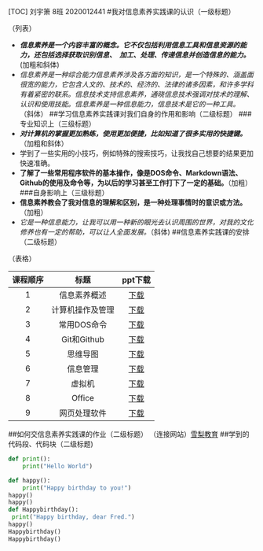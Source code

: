 [TOC]
刘宇箫 8班 2020012441
#我对信息素养实践课的认识（一级标题）

（列表）

- ***信息素养是一个内容丰富的概念。它不仅包括利用信息工具和信息资源的能力，还包括选择获取识别信息、 加工、处理、传递信息并创造信息的能力。***(加粗和斜体)
- *信息素养是一种综合能力信息素养涉及各方面的知识，是一个特殊的、涵盖面很宽的能力，它包含人文的、技术的、经济的、法律的诸多因素，和许多学科有着紧密的联系。信息技术支持信息素养，通晓信息技术强调对技术的理解、认识和使用技能。信息素养是一种信息能力，信息技术是它的一种工具。* （斜体）
##学习信息素养实践课对我们自身的作用和影响（二级标题）
###专业知识上（三级标题）
- ***对计算机的掌握更加熟练，使用更加便捷，比如知道了很多实用的快捷键。***（加粗和斜体）
- 学到了一些实用的小技巧，例如特殊的搜索技巧，让我找自己想要的结果更加快速准确。
- **了解了一些常用程序软件的基本操作，像是DOS命令、Markdown语法、Github的使用及命令等，为以后的学习甚至工作打下了一定的基础。**（加粗）
###自身影响上（三级标题）
- **信息素养教会了我对信息的理解和区别，是一种处理事情时的意识或方法。**（加粗）
- *它是一种信息能力，让我可以用一种新的眼光去认识周围的世界，对我的文化修养也有一定的帮助，可以让人全面发展。*（斜体)
##信息素养实践课的安排（二级标题）

（表格）

| 课程顺序 |       标题       |          ppt下载          |
| :------: | :--------------: | :-----------------------: |
|    1     |   信息素养概述   | [下载](D:信息素养ppt.zip) |
|    2     | 计算机操作及管理 | [下载](D:信息素养ppt.zip) |
|    3     |   常用DOS命令    | [下载](D:信息素养ppt.zip) |
|    4     |   Git和Github    | [下载](D:信息素养ppt.zip) |
|    5     |     思维导图     | [下载](D:信息素养ppt.zip) |
|    6     |     信息管理     | [下载](D:信息素养ppt.zip) |
|    7     |      虚拟机      | [下载](D:信息素养ppt.zip) |
|    8     |      Office      | [下载](D:信息素养ppt.zip) |
|    9     |   网页处理软件   | [下载](D:信息素养ppt.zip) |
##如何交信息素养实践课的作业（二级标题）
（连接网站）[雪梨教育](http://www.edu2act.cn/task/list/)
##学到的代码段、代码块（二级标题)
~~~ python
def print():
    print("Hello World")

def happy():
    print("Happy birthday to you!")
happy()
happy()
def Happybirthday():
 print("Happy birthday, dear Fred.")
happy()
Happybirthday()
Happybirthday()
~~~